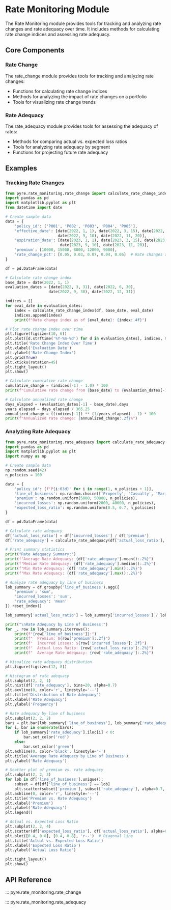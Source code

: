 # Rate Monitoring Module

The Rate Monitoring module provides tools for tracking and analyzing rate changes and rate adequacy over time. It includes methods for calculating rate change indices and assessing rate adequacy.

## Core Components

### Rate Change

The rate_change module provides tools for tracking and analyzing rate changes:

- Functions for calculating rate change indices
- Methods for analyzing the impact of rate changes on a portfolio
- Tools for visualizing rate change trends

### Rate Adequacy

The rate_adequacy module provides tools for assessing the adequacy of rates:

- Methods for comparing actual vs. expected loss ratios
- Tools for analyzing rate adequacy by segment
- Functions for projecting future rate adequacy

## Examples

### Tracking Rate Changes

```python
from pyre.rate_monitoring.rate_change import calculate_rate_change_index
import pandas as pd
import matplotlib.pyplot as plt
from datetime import date

# Create sample data
data = {
    'policy_id': ['P001', 'P002', 'P003', 'P004', 'P005'],
    'effective_date': [date(2022, 1, 1), date(2022, 3, 15), date(2022, 6, 1), 
                       date(2022, 9, 10), date(2022, 11, 20)],
    'expiration_date': [date(2023, 1, 1), date(2023, 3, 15), date(2023, 6, 1), 
                        date(2023, 9, 10), date(2023, 11, 20)],
    'premium': [10000, 15000, 8000, 12000, 9000],
    'rate_change_pct': [0.05, 0.03, 0.07, 0.04, 0.06]  # Rate changes at renewal
}

df = pd.DataFrame(data)

# Calculate rate change index
base_date = date(2022, 1, 1)
evaluation_dates = [date(2022, 3, 31), date(2022, 6, 30), 
                   date(2022, 9, 30), date(2022, 12, 31)]

indices = []
for eval_date in evaluation_dates:
    index = calculate_rate_change_index(df, base_date, eval_date)
    indices.append(index)
    print(f"Rate change index as of {eval_date}: {index:.4f}")

# Plot rate change index over time
plt.figure(figsize=(10, 6))
plt.plot([d.strftime('%Y-%m-%d') for d in evaluation_dates], indices, marker='o')
plt.title('Rate Change Index Over Time')
plt.xlabel('Evaluation Date')
plt.ylabel('Rate Change Index')
plt.grid(True)
plt.xticks(rotation=45)
plt.tight_layout()
plt.show()

# Calculate cumulative rate change
cumulative_change = (indices[-1] - 1.0) * 100
print(f"Cumulative rate change from {base_date} to {evaluation_dates[-1]}: {cumulative_change:.2f}%")

# Calculate annualized rate change
days_elapsed = (evaluation_dates[-1] - base_date).days
years_elapsed = days_elapsed / 365.25
annualized_change = ((indices[-1]) ** (1/years_elapsed) - 1) * 100
print(f"Annualized rate change: {annualized_change:.2f}%")
```

### Analyzing Rate Adequacy

```python
from pyre.rate_monitoring.rate_adequacy import calculate_rate_adequacy
import pandas as pd
import matplotlib.pyplot as plt
import numpy as np

# Create sample data
np.random.seed(42)
n_policies = 100

data = {
    'policy_id': [f'P{i:03d}' for i in range(1, n_policies + 1)],
    'line_of_business': np.random.choice(['Property', 'Casualty', 'Marine'], n_policies),
    'premium': np.random.uniform(5000, 50000, n_policies),
    'incurred_losses': np.random.uniform(2000, 40000, n_policies),
    'expected_loss_ratio': np.random.uniform(0.5, 0.7, n_policies)
}

df = pd.DataFrame(data)

# Calculate rate adequacy
df['actual_loss_ratio'] = df['incurred_losses'] / df['premium']
df['rate_adequacy'] = calculate_rate_adequacy(df['actual_loss_ratio'], df['expected_loss_ratio'])

# Print summary statistics
print("Rate Adequacy Summary:")
print(f"Average Rate Adequacy: {df['rate_adequacy'].mean():.2%}")
print(f"Median Rate Adequacy: {df['rate_adequacy'].median():.2%}")
print(f"Min Rate Adequacy: {df['rate_adequacy'].min():.2%}")
print(f"Max Rate Adequacy: {df['rate_adequacy'].max():.2%}")

# Analyze rate adequacy by line of business
lob_summary = df.groupby('line_of_business').agg({
    'premium': 'sum',
    'incurred_losses': 'sum',
    'rate_adequacy': 'mean'
}).reset_index()

lob_summary['actual_loss_ratio'] = lob_summary['incurred_losses'] / lob_summary['premium']

print("\nRate Adequacy by Line of Business:")
for _, row in lob_summary.iterrows():
    print(f"{row['line_of_business']}:")
    print(f"  Premium: ${row['premium']:.2f}")
    print(f"  Incurred Losses: ${row['incurred_losses']:.2f}")
    print(f"  Actual Loss Ratio: {row['actual_loss_ratio']:.2%}")
    print(f"  Average Rate Adequacy: {row['rate_adequacy']:.2%}")

# Visualize rate adequacy distribution
plt.figure(figsize=(12, 8))

# Histogram of rate adequacy
plt.subplot(2, 2, 1)
plt.hist(df['rate_adequacy'], bins=20, alpha=0.7)
plt.axvline(0, color='r', linestyle='--')
plt.title('Distribution of Rate Adequacy')
plt.xlabel('Rate Adequacy')
plt.ylabel('Frequency')

# Rate adequacy by line of business
plt.subplot(2, 2, 2)
bars = plt.bar(lob_summary['line_of_business'], lob_summary['rate_adequacy'])
for i, bar in enumerate(bars):
    if lob_summary['rate_adequacy'].iloc[i] < 0:
        bar.set_color('red')
    else:
        bar.set_color('green')
plt.axhline(0, color='black', linestyle='-')
plt.title('Average Rate Adequacy by Line of Business')
plt.ylabel('Rate Adequacy')

# Scatter plot of premium vs. rate adequacy
plt.subplot(2, 2, 3)
for lob in df['line_of_business'].unique():
    subset = df[df['line_of_business'] == lob]
    plt.scatter(subset['premium'], subset['rate_adequacy'], alpha=0.7, label=lob)
plt.axhline(0, color='r', linestyle='--')
plt.title('Premium vs. Rate Adequacy')
plt.xlabel('Premium')
plt.ylabel('Rate Adequacy')
plt.legend()

# Actual vs. Expected Loss Ratio
plt.subplot(2, 2, 4)
plt.scatter(df['expected_loss_ratio'], df['actual_loss_ratio'], alpha=0.5)
plt.plot([0.4, 0.8], [0.4, 0.8], 'r--')  # Diagonal line
plt.title('Actual vs. Expected Loss Ratio')
plt.xlabel('Expected Loss Ratio')
plt.ylabel('Actual Loss Ratio')

plt.tight_layout()
plt.show()
```

## API Reference

::: pyre.rate_monitoring.rate_change

::: pyre.rate_monitoring.rate_adequacy